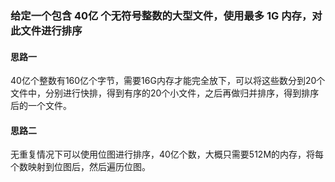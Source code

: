 ### 给定一个包含 40亿 个无符号整数的大型文件，使用最多 1G 内存，对此文件进行排序

#### 思路一
40亿个整数有160亿个字节，需要16G内存才能完全放下，可以将这些数分到20个文件中，分别进行快排，得到有序的20个小文件，之后再做归并排序，得到排序后的一个文件。

#### 思路二
无重复情况下可以使用位图进行排序，40亿个数，大概只需要512M的内存，将每个数映射到位图后，然后遍历位图。